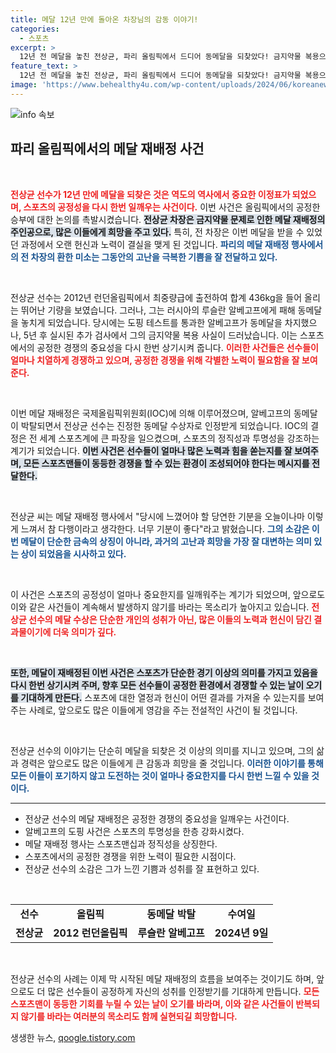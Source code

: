 ```yaml
---
title: 메달 12년 만에 돌아온 차장님의 감동 이야기!
categories:
  - 스포츠
excerpt: >
  12년 전 메달을 놓친 전상균, 파리 올림픽에서 드디어 동메달을 되찾았다! 금지약물 복용으로 박탈된 러시아 선수를 대신해 진정한 수상자로 인정받은 감동적인 순간을 놓치지 마세요!
feature_text: >
  12년 전 메달을 놓친 전상균, 파리 올림픽에서 드디어 동메달을 되찾았다! 금지약물 복용으로 박탈된 러시아 선수를 대신해 진정한 수상자로 인정받은 감동적인 순간을 놓치지 마세요!
image: 'https://www.behealthy4u.com/wp-content/uploads/2024/06/koreanews.jpg'
---
```


<p><img src="https://www.behealthy4u.com/wp-content/uploads/2024/06/koreanews.jpg" alt="info 속보" /></p>

<h2 data-ke-size="size26">파리 올림픽에서의 메달 재배정 사건</h2>

<p data-ke-size="size16">&nbsp;</p>

<p><b><span style="color: #ee2323;">전상균 선수가 12년 만에 메달을 되찾은 것은 역도의 역사에서 중요한 이정표가 되었으며, 스포츠의 공정성을 다시 한번 일깨우는 사건이다.</span></b> 이번 사건은 올림픽에서의 공정한 승부에 대한 논의를 촉발시켰습니다. <b><span style="background-color: #21538527;">전상균 차장은 금지약물 문제로 인한 메달 재배정의 주인공으로, 많은 이들에게 희망을 주고 있다.</span></b> 특히, 전 차장은 이번 메달을 받을 수 있었던 과정에서 오랜 헌신과 노력이 결실을 맺게 된 것입니다. <b><span style="color: #1a5490;">파리의 메달 재배정 행사에서의 전 차장의 환한 미소는 그동안의 고난을 극복한 기쁨을 잘 전달하고 있다.</span></b></p>

<p data-ke-size="size16">&nbsp;</p>

<p>전상균 선수는 2012년 런던올림픽에서 최중량급에 출전하여 합계 436kg을 들어 올리는 뛰어난 기량을 보였습니다. 그러나, 그는 러시아의 루슬란 알베고프에게 패해 동메달을 놓치게 되었습니다. 당시에는 도핑 테스트를 통과한 알베고프가 동메달을 차지했으나, 5년 후 실시된 추가 검사에서 그의 금지약물 복용 사실이 드러났습니다. 이는 스포츠에서의 공정한 경쟁의 중요성을 다시 한번 상기시켜 줍니다. <b><span style="color: #ee2323;">이러한 사건들은 선수들이 얼마나 치열하게 경쟁하고 있으며, 공정한 경쟁을 위해 각별한 노력이 필요함을 잘 보여준다.</span></b> </p>

<p data-ke-size="size16">&nbsp;</p>

<p>이번 메달 재배정은 국제올림픽위원회(IOC)에 의해 이루어졌으며, 알베고프의 동메달이 박탈되면서 전상균 선수는 진정한 동메달 수상자로 인정받게 되었습니다. IOC의 결정은 전 세계 스포츠계에 큰 파장을 일으켰으며, 스포츠의 정직성과 투명성을 강조하는 계기가 되었습니다. <b><span style="background-color: #21538527;">이번 사건은 선수들이 얼마나 많은 노력과 힘을 쏟는지를 잘 보여주며, 모든 스포츠맨들이 동등한 경쟁을 할 수 있는 환경이 조성되어야 한다는 메시지를 전달한다.</span></b> </p>

<p data-ke-size="size16">&nbsp;</p>

<p>전상균 씨는 메달 재배정 행사에서 "당시에 느꼈어야 할 당연한 기분을 오늘이나마 이렇게 느껴서 참 다행이라고 생각한다. 너무 기분이 좋다"라고 밝혔습니다. <b><span style="color: #1a5490;">그의 소감은 이번 메달이 단순한 금속의 상징이 아니라, 과거의 고난과 희망을 가장 잘 대변하는 의미 있는 상이 되었음을 시사하고 있다.</span></b> </p>

<p data-ke-size="size16">&nbsp;</p>

<p>이 사건은 스포츠의 공정성이 얼마나 중요한지를 일깨워주는 계기가 되었으며, 앞으로도 이와 같은 사건들이 계속해서 발생하지 않기를 바라는 목소리가 높아지고 있습니다. <b><span style="color: #ee2323;">전상균 선수의 메달 수상은 단순한 개인의 성취가 아닌, 많은 이들의 노력과 헌신이 담긴 결과물이기에 더욱 의미가 깊다.</span></b> </p>

<p data-ke-size="size16">&nbsp;</p>

<p><b><span style="background-color: #21538527;">또한, 메달이 재배정된 이번 사건은 스포츠가 단순한 경기 이상의 의미를 가지고 있음을 다시 한번 상기시켜 주며, 향후 모든 선수들이 공정한 환경에서 경쟁할 수 있는 날이 오기를 기대하게 만든다.</span></b> 스포츠에 대한 열정과 헌신이 어떤 결과를 가져올 수 있는지를 보여주는 사례로, 앞으로도 많은 이들에게 영감을 주는 전설적인 사건이 될 것입니다. </p>

<p data-ke-size="size16">&nbsp;</p>

<p>전상균 선수의 이야기는 단순히 메달을 되찾은 것 이상의 의미를 지니고 있으며, 그의 삶과 경력은 앞으로도 많은 이들에게 큰 감동과 희망을 줄 것입니다. <b><span style="color: #1a5490;">이러한 이야기를 통해 모든 이들이 포기하지 않고 도전하는 것이 얼마나 중요한지를 다시 한번 느낄 수 있을 것이다.</span></b> </p>

<hr>

<ul>
    <li>전상균 선수의 메달 재배정은 공정한 경쟁의 중요성을 일깨우는 사건이다.</li>
    <li>알베고프의 도핑 사건은 스포츠의 투명성을 한층 강화시켰다.</li>
    <li>메달 재배정 행사는 스포츠맨십과 정직성을 상징한다.</li>
    <li>스포츠에서의 공정한 경쟁을 위한 노력이 필요한 시점이다.</li>
    <li>전상균 선수의 소감은 그가 느낀 기쁨과 성취를 잘 표현하고 있다.</li>
</ul>

<p data-ke-size="size16">&nbsp;</p>

<table>
    <tr>
        <td style="text-align: center; height: 17px;"><b>선수</b></td>
        <td style="text-align: center; height: 17px;"><b>올림픽</b></td>
        <td style="text-align: center; height: 17px;"><b>동메달 박탈</b></td>
        <td style="text-align: center; height: 17px;"><b>수여일</b></td>
    </tr>
    <tr>
        <td style="text-align: center; height: 17px;"><b>전상균</b></td>
        <td style="text-align: center; height: 17px;"><b>2012 런던올림픽</b></td>
        <td style="text-align: center; height: 17px;"><b>루슬란 알베고프</b></td>
        <td style="text-align: center; height: 17px;"><b>2024년 9일</b></td>
    </tr>
</table>

<p data-ke-size="size16">&nbsp;</p> 

<p>전상균 선수의 사례는 이제 막 시작된 메달 재배정의 흐름을 보여주는 것이기도 하며, 앞으로도 더 많은 선수들이 공정하게 자신의 성취를 인정받기를 기대하게 만듭니다. <b><span style="color: #ee2323;">모든 스포츠맨이 동등한 기회를 누릴 수 있는 날이 오기를 바라며, 이와 같은 사건들이 반복되지 않기를 바라는 여러분의 목소리도 함께 실현되길 희망합니다.</span></b></p>
생생한 뉴스, <a href="https://qoogle.tistory.com" rel="dofollow">qoogle.tistory.com</a>


